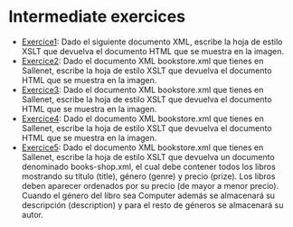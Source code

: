 # Intermediate exercices
- [Exercice1](https://github.com/oscarjuly23/Web_Basics/tree/main/Intermediate/Ejercicio1):
Dado el siguiente documento XML, escribe la hoja de estilo XSLT que devuelva el documento HTML que se muestra en la imagen.
- [Exercice2](https://github.com/oscarjuly23/Web_Basics/tree/main/Intermediate/Ejercicio2):
Dado el documento XML bookstore.xml que tienes en Sallenet, escribe la hoja de estilo XSLT que devuelva el documento HTML que se muestra en la imagen.
- [Exercice3](https://github.com/oscarjuly23/Web_Basics/tree/main/Intermediate/Ejercicio3):
Dado el documento XML bookstore.xml que tienes en Sallenet, escribe la hoja de estilo XSLT que devuelva el documento HTML que se muestra en la imagen.
- [Exercice4](https://github.com/oscarjuly23/Web_Basics/tree/main/Intermediate/Ejercicio4):
Dado el documento XML bookstore.xml que tienes en Sallenet, escribe la hoja de estilo XSLT que devuelva el documento HTML que se muestra en la imagen.
- [Exercice5](https://github.com/oscarjuly23/Web_Basics/tree/main/Intermediate/Ejercicio5):
Dado el documento XML bookstore.xml que tienes en Sallenet, escribe la hoja de estilo XSLT que devuelva un documento denominado books-shop.xml, el cual debe contener todos los libros mostrando su título (title), género (genre) y precio (prize). Los libros deben aparecer ordenados por su precio (de mayor a menor precio). Cuando el género del libro sea Computer además se almacenará su descripción (description) y para el resto de géneros se almacenará su autor.
